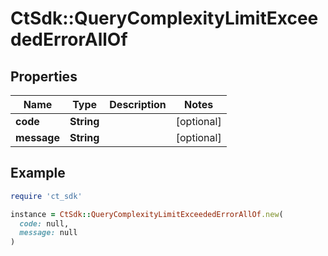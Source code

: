 # CtSdk::QueryComplexityLimitExceededErrorAllOf

## Properties

| Name | Type | Description | Notes |
| ---- | ---- | ----------- | ----- |
| **code** | **String** |  | [optional] |
| **message** | **String** |  | [optional] |

## Example

```ruby
require 'ct_sdk'

instance = CtSdk::QueryComplexityLimitExceededErrorAllOf.new(
  code: null,
  message: null
)
```

